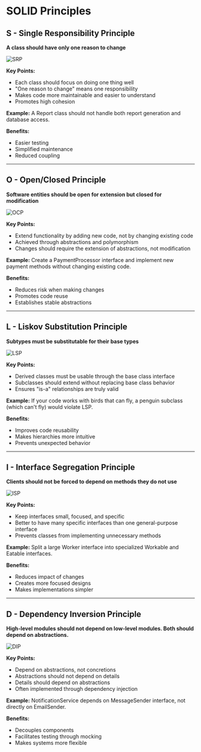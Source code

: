 # SOLID Principles

## S - Single Responsibility Principle

**A class should have only one reason to change**

![SRP](https://miro.medium.com/max/720/1*P3oONz9Da3Tc1w97fMV73Q.webp)

**Key Points:**
- Each class should focus on doing one thing well
- "One reason to change" means one responsibility
- Makes code more maintainable and easier to understand
- Promotes high cohesion

**Example:** A Report class should not handle both report generation and database access.

**Benefits:**
- Easier testing
- Simplified maintenance
- Reduced coupling

---

## O - Open/Closed Principle

**Software entities should be open for extension but closed for modification**

![OCP](https://miro.medium.com/max/720/1*0MtFBmm6L2WVM04qCJOZPQ.webp)

**Key Points:**
- Extend functionality by adding new code, not by changing existing code
- Achieved through abstractions and polymorphism
- Changes should require the extension of abstractions, not modification

**Example:** Create a PaymentProcessor interface and implement new payment methods without changing existing code.

**Benefits:**
- Reduces risk when making changes
- Promotes code reuse
- Establishes stable abstractions

---

## L - Liskov Substitution Principle

**Subtypes must be substitutable for their base types**

![LSP](https://miro.medium.com/max/720/1*yKk2XKJaCLNlDxQMx1r55Q.webp)

**Key Points:**
- Derived classes must be usable through the base class interface
- Subclasses should extend without replacing base class behavior
- Ensures "is-a" relationships are truly valid

**Example:** If your code works with birds that can fly, a penguin subclass (which can't fly) would violate LSP.

**Benefits:**
- Improves code reusability
- Makes hierarchies more intuitive
- Prevents unexpected behavior

---

## I - Interface Segregation Principle

**Clients should not be forced to depend on methods they do not use**

![ISP](https://miro.medium.com/max/720/1*2hmyR9L43Vm64MYxj4Y89w.webp)

**Key Points:**
- Keep interfaces small, focused, and specific
- Better to have many specific interfaces than one general-purpose interface
- Prevents classes from implementing unnecessary methods

**Example:** Split a large Worker interface into specialized Workable and Eatable interfaces.

**Benefits:**
- Reduces impact of changes
- Creates more focused designs
- Makes implementations simpler

---

## D - Dependency Inversion Principle

**High-level modules should not depend on low-level modules. Both should depend on abstractions.**

![DIP](/api/placeholder/720/400)

**Key Points:**
- Depend on abstractions, not concretions
- Abstractions should not depend on details
- Details should depend on abstractions
- Often implemented through dependency injection

**Example:** NotificationService depends on MessageSender interface, not directly on EmailSender.

**Benefits:**
- Decouples components
- Facilitates testing through mocking
- Makes systems more flexible